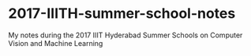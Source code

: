 # 2017-IIITH-summer-school-notes
My notes during the 2017 IIIT Hyderabad Summer Schools on Computer Vision and Machine Learning
